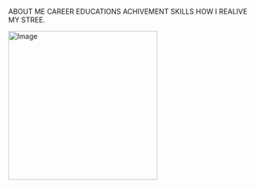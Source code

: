 ABOUT ME
CAREER
EDUCATIONS
ACHIVEMENT
SKILLS 
HOW I REALIVE MY STREE.

<img src="![Image](https://github.com/user-attachments/assets/ea4ebc0d-d4b2-46d9-8747-a74cafff301a)" alt="Image" width="300"/>
